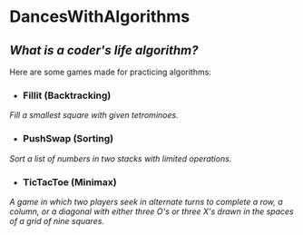 # DancesWithAlgorithms

## *What is a coder's life algorithm?*

Here are some games made for practicing algorithms:

- ### Fillit (Backtracking)
*Fill a smallest square with given tetrominoes.*

- ### PushSwap (Sorting)
*Sort a list of numbers in two stacks with limited operations.*

- ### TicTacToe (Minimax)
*A game in which two players seek in alternate turns to complete a row, a column, or a diagonal with either three O's or three X's drawn in the spaces of a grid of nine squares.*
